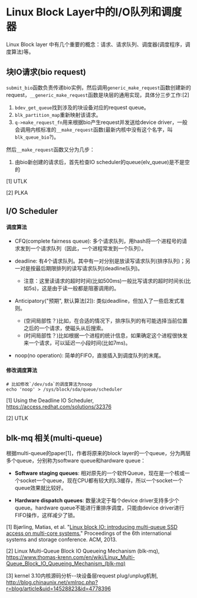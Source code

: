 # Linux Block Layer中的I/O队列和调度器

Linux Block layer 中有几个重要的概念：请求、请求队列、调度器(调度程序，调度算法)等。

## 块IO请求(bio request)

`submit_bio`函数负责传递bio实例，然后调用`generic_make_request`函数创建新的request，`__generic_make_request`函数是块层的通用实现，具体分三步工作:[2]
1. `bdev_get_queue`找到涉及的块设备对应的request queue。
2. `blk_partition_map`重新映射该请求。
3. `q->make_request_fn`用来根据bio产生request并发送给device driver，一般会调用内核标准的`__make_request`函数(最新内核中没有这个名字，叫`blk_queue_bio`?)。

然后`__make_request`函数又分为几步：
1. 由bio新创建的请求后，首先检查IO scheduler的queue(elv_queue)是不是空的


[1] UTLK

[2] PLKA

## I/O Scheduler

#### 调度算法

* CFQ(complete fairness queue): 多个请求队列，用hash将一个进程号的请求发到一个请求队列（因此，一个进程常发到一个队列）。

* deadline: 有4个请求队列。其中有一对分别是放读写请求队列(排序队列)；另一对是按最后期限排列的读写请求队列(deadline队列)。

  * 注意：这里读请求的超时时间(比如500ms)一般比写请求的超时时间长(比如5s)，这是由于读一般都是阻塞调用的。

* Anticipatory("预期", 默认算法[2]): 类似deadline，但加入了一些启发式准则。

  * (空间局部性？)比如，在合适的情况下，排序队列的有可能选择当前位置之后的一个请求，使磁头从后搜索。
  * (时间局部性？)比如根据一个进程的统计信息，如果确定这个进程很快发来一个请求，可以延迟一小段时间(比如7ms)。

* noop(no operation): 简单的FIFO，直接插入到调度队列的末尾。

#### 修改调度算法
```
# 比如修改`/dev/sda`的调度算法为noop
echo 'noop' > /sys/block/sda/queue/scheduler
```

[1] Using the Deadline IO Scheduler, https://access.redhat.com/solutions/32376

[2] UTLK

## blk-mq 相关(multi-queue)

根据multi-queue的paper[1]，作者将原来的block layer的一个queue，分为两层多个queue，分别称为software queue和hardware queue：

* **Software staging queues**: 相对原先的一个软件Queue，现在是一个核或一个socket一个queue，现在CPU都有较大的L3缓存，所以一个socket一个queue效果就比较好。

* **Hardware dispatch queues**: 数量决定于每个device driver支持多少个queue。hardware queue不能进行重排序调度，只能由device driver进行FIFO操作，这样减少了锁。

[1] Bjørling, Matias, et al. "[Linux block IO: introducing multi-queue SSD access on multi-core systems.](http://kernel.dk/blk-mq.pdf)" Proceedings of the 6th international systems and storage conference. ACM, 2013.

[2] Linux Multi-Queue Block IO Queueing Mechanism (blk-mq), 
https://www.thomas-krenn.com/en/wiki/Linux_Multi-Queue_Block_IO_Queueing_Mechanism_(blk-mq)

[3] kernel 3.10内核源码分析--块设备层request plug/unplug机制, 
 http://blog.chinaunix.net/xmlrpc.php?r=blog/article&uid=14528823&id=4778396





